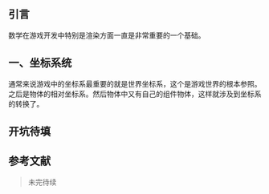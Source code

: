 ## 引言
数学在游戏开发中特别是渲染方面一直是非常重要的一个基础。

## 一、坐标系统

通常来说游戏中的坐标系最重要的就是世界坐标系，这个是游戏世界的根本参照。之后是物体的相对坐标系。然后物体中又有自己的组件物体，这样就涉及到坐标系的转换了。

## 开坑待填

## 参考文献



>未完待续
